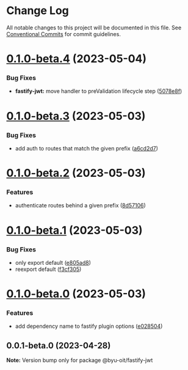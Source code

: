 # Change Log

All notable changes to this project will be documented in this file.
See [Conventional Commits](https://conventionalcommits.org) for commit guidelines.

# [0.1.0-beta.4](https://github.com/byu-oit/byu-jwt-nodejs/compare/@byu-oit/fastify-jwt@0.1.0-beta.3...@byu-oit/fastify-jwt@0.1.0-beta.4) (2023-05-04)


### Bug Fixes

* **fastify-jwt:** move handler to preValidation lifecycle step ([5078e8f](https://github.com/byu-oit/byu-jwt-nodejs/commit/5078e8f5a7852a176fc8e6b6d9bcfb223daff036))





# [0.1.0-beta.3](https://github.com/byu-oit/byu-jwt-nodejs/compare/@byu-oit/fastify-jwt@0.1.0-beta.2...@byu-oit/fastify-jwt@0.1.0-beta.3) (2023-05-03)


### Bug Fixes

* add auth to routes that match the given prefix ([a6cd2d7](https://github.com/byu-oit/byu-jwt-nodejs/commit/a6cd2d7a37672b276171a037a2780d7821d9ee2c))





# [0.1.0-beta.2](https://github.com/byu-oit/byu-jwt-nodejs/compare/@byu-oit/fastify-jwt@0.1.0-beta.1...@byu-oit/fastify-jwt@0.1.0-beta.2) (2023-05-03)


### Features

* authenticate routes behind a given prefix ([8d57106](https://github.com/byu-oit/byu-jwt-nodejs/commit/8d57106518e55f66ae14f876a8f62dbfde31fc57))





# [0.1.0-beta.1](https://github.com/byu-oit/byu-jwt-nodejs/compare/@byu-oit/fastify-jwt@0.1.0-beta.0...@byu-oit/fastify-jwt@0.1.0-beta.1) (2023-05-03)


### Bug Fixes

* only export default ([e805ad8](https://github.com/byu-oit/byu-jwt-nodejs/commit/e805ad82e5e3489193b99da8fa51691947778f21))
* reexport default ([f3cf305](https://github.com/byu-oit/byu-jwt-nodejs/commit/f3cf3050f7d54e36b306c5be6ef3d3ccd3870ec3))





# [0.1.0-beta.0](https://github.com/byu-oit/byu-jwt-nodejs/compare/@byu-oit/fastify-jwt@0.0.1-beta.0...@byu-oit/fastify-jwt@0.1.0-beta.0) (2023-05-03)


### Features

* add dependency name to fastify plugin options ([e028504](https://github.com/byu-oit/byu-jwt-nodejs/commit/e0285041b3d9d66a8a2059202118d379cc9536b0))





## 0.0.1-beta.0 (2023-04-28)

**Note:** Version bump only for package @byu-oit/fastify-jwt
